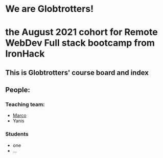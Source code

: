 # We are Globtrotters!
# the August 2021 cohort for Remote WebDev Full stack bootcamp from IronHack

## This is Globtrotters' course board and index

## People:
### Teaching team:
- [Marco](github.com/marco-ih-bcn)
- Yanis

### Students
- one
- ...
